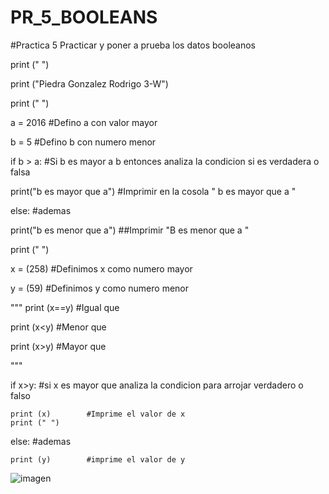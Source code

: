 # PR_5_BOOLEANS

#Practica 5 Practicar y poner a prueba los datos booleanos

print (" ")

print ("Piedra Gonzalez Rodrigo 3-W")

print (" ")


a = 2016                      #Defino a con valor mayor 

b = 5                         #Defino b con numero menor

if b > a:                     #Si b es mayor a b entonces analiza la condicion si es verdadera o falsa

  print("b es mayor que a")       #Imprimir en la cosola " b es mayor que a "
  
else:                             #ademas 

  print("b es menor que a")       ##Imprimir "B es menor que a "
  
print (" ")

x = (258)              #Definimos x como numero mayor

y = (59)               #Definimos y como numero menor

"""
print (x==y)           #Igual que

print (x<y)            #Menor que

print (x>y)            #Mayor que

"""

if x>y:              #si x es mayor que analiza la condicion para arrojar verdadero o falso 

    print (x)        #Imprime el valor de x
    print (" ")
else:                #ademas

    print (y)        #imprime el valor de y 

![imagen](https://github.com/user-attachments/assets/0fabda62-684d-4504-b031-201fdf2c8cd3)



    
